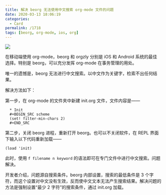 ```yaml
---
title: 解决 beorg 无法使用中文搜索 org-mode 文件的问题
date: 2020-03-13 18:06:19
categories:
  - Card
permalink: /1718
tags: [beorg, org-mode, ios, org]
---
```


![](http://kangjian.net/images/2020/2020-03-13-beorg-logo.png)

在移动端使用 org-mode，beorg 和 orgzly 分别是 iOS 和 Android 系统的最佳选择。特别是 beorg，可以充分发挥 org-mode 在事务管理的用处。

唯一的遗憾是，beorg 无法进行中文搜索。以中文作为关键字，检索不出任何结果。

解决方法如下：

第一步，在 org-mode 的文件夹中新建 init.org 文件，文件内容是——

```org-mode
  * Init
  #+BEGIN_SRC scheme
  (set! filter-min-chars 2)
  #+END_SRC
```
第二步，关闭 beorg 进程，重新打开 beorg。也可以不关闭软件，在 REPL 界面下输入以下代码重新加载——

```REPL
(load 'init)
```

此时，使用 `f filename n keyword` 的语法即可在专门文件中进行中文搜索。问题解决。

开发者介绍，问题源自搜索条件。beorg 内部设置，搜索的最低条件是 3 个字符，而这个设置对中文没有生效，反而使中文文本无法产生搜索结果。解决问题的方法是强制设置“最少 2 字符”的搜索条件，通过 init.org 加载。
